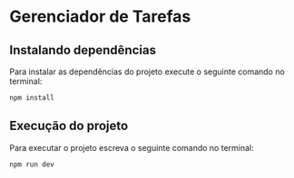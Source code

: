 # Gerenciador de Tarefas

## Instalando dependências

Para instalar as dependências do projeto execute o seguinte comando no terminal:

```bash
npm install
```

## Execução do projeto

Para executar o projeto escreva o seguinte comando no terminal:

```bash
npm run dev
```